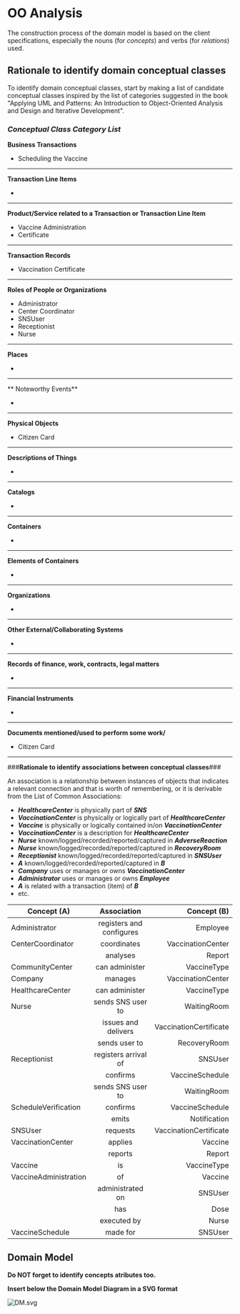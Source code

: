 # OO Analysis #

The construction process of the domain model is based on the client specifications, especially the nouns (for _concepts_) and verbs (for _relations_) used.

## Rationale to identify domain conceptual classes ##
To identify domain conceptual classes, start by making a list of candidate conceptual classes inspired by the list of categories suggested in the book "Applying UML and Patterns: An Introduction to Object-Oriented Analysis and Design and Iterative Development".


### _Conceptual Class Category List_ ###

**Business Transactions**

* Scheduling the Vaccine

---

**Transaction Line Items**

* 

---

**Product/Service related to a Transaction or Transaction Line Item**

* Vaccine Administration
* Certificate

---


**Transaction Records**

* Vaccination Certificate

---  


**Roles of People or Organizations**

* Administrator
* Center Coordinator
* SNSUser
* Receptionist
* Nurse


---


**Places**

* 

---

** Noteworthy Events**

* 

---


**Physical Objects**

* Citizen Card

---


**Descriptions of Things**

* 


---


**Catalogs**

* 

---


**Containers**

* 

---


**Elements of Containers**

* 

---


**Organizations**

* 

---

**Other External/Collaborating Systems**

* 


---


**Records of finance, work, contracts, legal matters**

* 

---


**Financial Instruments**

* 

---


**Documents mentioned/used to perform some work/**

* Citizen Card

---



###**Rationale to identify associations between conceptual classes**###

An association is a relationship between instances of objects that indicates a relevant connection and that is worth of remembering, or it is derivable from the List of Common Associations:

+ **_HealthcareCenter_** is physically part of **_SNS_**
+ **_VaccinationCenter_** is physically or logically part of **_HealthcareCenter_**
+ **_Vaccine_** is physically or logically contained in/on **_VaccinationCenter_**
+ **_VaccinationCenter_** is a description for **_HealthcareCenter_**
+ **_Nurse_** known/logged/recorded/reported/captured in **_AdverseReaction_**
+ **_Nurse_** known/logged/recorded/reported/captured in **_RecoveryRoom_**
+ **_Receptionist_** known/logged/recorded/reported/captured in **_SNSUser_**
+ **_A_** known/logged/recorded/reported/captured in **_B_**
+ **_Company_** uses or manages or owns **_VaccinationCenter_**
+ **_Administrator_** uses or manages or owns **_Employee_**
+ **_A_** is related with a transaction (item) of **_B_**
+ etc.



| Concept (A) 		|  Association   	|  Concept (B) |
|----------	   		|:-------------:		|------:       |
| Administrator  	| registers and configures    		 	| Employee  |
| CenterCoordinator  	| coordinates    		 	| VaccinationCenter  |
|   	| analyses    		 	| Report  |
| CommunityCenter  	| can administer    		 	| VaccineType  |
| Company  	| manages    		 	| VaccinationCenter  |
| HealthcareCenter  	| can administer    		 	| VaccineType  |
| Nurse  	| sends SNS user to    		 	| WaitingRoom  |
|   	| issues and delivers    		 	| VaccinationCertificate  |
|   	| sends user to    		 	| RecoveryRoom  |
| Receptionist  	| registers arrival of    		 	| SNSUser  |
|   	| confirms    		 	| VaccineSchedule  |
|   	| sends SNS user to    		 	| WaitingRoom  |
| ScheduleVerification  	| confirms    		 	| VaccineSchedule  |
|   	| emits    		 	| Notification  |
| SNSUser  	| requests    		 	| VaccinationCertificate  |
| VaccinationCenter  	| applies    		 	| Vaccine  |
|   	| reports    		 	| Report  |
| Vaccine  	| is    		 	| VaccineType  |
| VaccineAdministration  	| of    		 	| Vaccine  |
|   	| administrated on    		 	| SNSUser  |
|   	| has    		 	| Dose  |
|   	| executed by    		 	| Nurse  |
| VaccineSchedule  	| made for    		 	| SNSUser  |




## Domain Model

**Do NOT forget to identify concepts atributes too.**

**Insert below the Domain Model Diagram in a SVG format**

![DM.svg](/Users/diogonapoles/Desktop/DM.svg)


